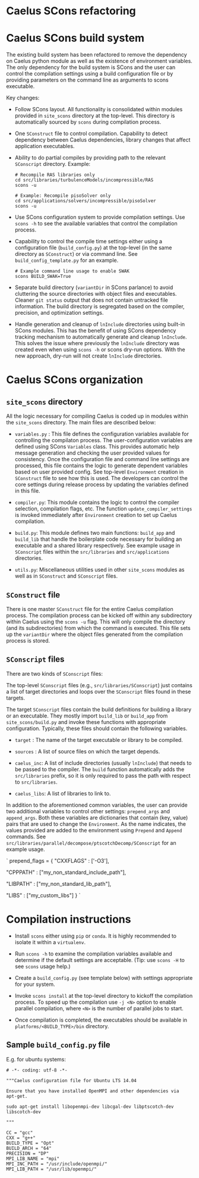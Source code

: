 Caelus SCons refactoring
========================

# Caelus SCons build system

The existing build system has been refactored to remove the dependency on Caelus
python module as well as the existence of environment variables. The only
dependency for the build system is SCons and the user can control the
compilation settings using a build configuration file or by providing parameters
on the command line as arguments to scons executable. 

Key changes:

- Follow SCons layout. All functionality is consolidated within modules provided
  in `site_scons` directory at the top-level. This directory is automatically
  sourced by `scons` during compilation process. 

- One `SConstruct` file to control compilation. Capability to detect dependency
  between Caelus dependencies, library changes that affect application
  executables. 
  
- Ability to do partial compiles by providing path to the relevant `SConscript`
  directory. Example:
  
  ```
  # Recompile RAS libraries only
  cd src/libraries/turbulenceModels/incompressible/RAS
  scons -u 
  
  # Example: Recompile pisoSolver only
  cd src/applications/solvers/incompressible/pisoSolver
  scons -u
  ```

- Use SCons configuration system to provide compilation settings. Use `scons -h`
  to see the available variables that control the compilation process.
  
- Capability to control the compile time settings either using a configuration
  file (`build_config.py`) at the top-level (in the same directory as
  `SConstruct`) or via command line. See `build_config_template.py` for an
  example. 
  
  ```
  # Example command line usage to enable SWAK
  scons BUILD_SWAK=True
  ```

- Separate build directory (`variantDir` in SCons parlance) to avoid cluttering
  the source directories with object files and executables. Cleaner `git status`
  output that does not contain untracked file information. The build directory
  is segregated based on the compiler, precision, and optimization settings. 
  
- Handle generation and cleanup of `lnInclude` directories using built-in SCons
  modules. This has the benefit of using SCons dependency tracking mechanism to
  automatically generate and cleanup `lnInclude`. This solves the issue where
  previously the `lnInclude` directory was created even when using `scons -h` or
  scons dry-run options. With the new approach, dry-run will not create
  `lnInclude` directories. 

# Caelus SCons organization

## `site_scons` directory

All the logic necessary for compiling Caelus is coded up in modules within the
`site_scons` directory. The main files are described below:

- `variables.py` : This file defines the configuration variables available for
  controlling the compilaton process. The user-configuration variables are
  defined using SCons `Variables` class. This provides automatic help message
  generation and checking the user provided values for consistency. Once the
  configuration file and command line settings are processed, this file contains
  the logic to generate dependent variables based on user provided config. See
  top-level `Environment` creation in `SConstruct` file to see how this is used.
  The developers can control the core settings during release process by
  updating the variables defined in this file. 
  
- `compiler.py`: This module contains the logic to control the compiler
  selection, compilation flags, etc. The function `update_compiler_settings` is
  invoked immediately after `Environment` creation to set up Caelus compilation.
  
- `build.py`: This module defines two main functions: `build_app` and
  `build_lib` that handle the boilerplate code necessary for building an
  executable and a shared library respectively. See example usage in
  `SConscript` files within the `src/libraries` and `src/applications`
  directories. 
  
- `utils.py`: Miscellaneous utilities used in other `site_scons` modules as well
  as in `SConstruct` and `SConscript` files. 
  
## `SConstruct` file

There is one master `SConstruct` file for the entire Caelus compilation process.
The compilation process can be kicked off within any subdirectory within Caelus
using the `scons -u` flag. This will only compile the directory (and its
subdirectories) from which the command is executed. This file sets up the
`variantDir` where the object files generated from the compilation process is
stored. 

## `SConscript` files

There are two kinds of `SConscript` files:

The top-level `SConscript` files (e.g., `src/libraries/SConscript`) just
contains a list of target directories and loops over the `SConscript` files
found in these targets.

The target `SConscript` files contain the build definitions for building a
library or an executable. They mostly import `build_lib` or `build_app` from
`site_scons/build.py` and invoke these functions with appropriate configuration.
Typically, these files should contain the following variables.

- `target` : The name of the target executable or library to be compiled. 

- `sources` : A list of source files on which the target depends. 

- `caelus_inc`: A list of include directories (usually `lnInclude`) that needs
  to be passed to the compiler. The `build` function automatically adds the
  `src/libraries` prefix, so it is only required to pass the path with respect
  to `src/libraries`.
  
- `caelus_libs`: A list of libraries to link to. 

In addition to the aforementioned common variables, the user can provide two
additional variables to control other settings: `prepend_args` and
`append_args`. Both these variables are dictionaries that contain (key, value)
pairs that are used to change the `Environment`. As the name indicates, the
values provided are added to the environment using `Prepend` and `Append`
commands. See `src/libraries/parallel/decompose/ptscotchDecomp/SConscript` for
an example usage.

`
prepend_flags = {
   "CXXFLAGS" : ['-O3'],

   "CPPPATH" : ["my_non_standard_include_path"],

   "LIBPATH" : ["my_non_standard_lib_path"],

   "LIBS" : ["my_custom_libs"]
}
`

# Compilation instructions

- Install `scons` either using `pip` or `conda`. It is highly recommended to
  isolate it within a `virtualenv`. 
  
- Run `scons -h` to examine the compilation variables available and determine if
  the default settings are acceptable. (Tip: use `scons -H` to see `scons` usage
  help.)
  
- Create a `build_config.py` (see template below) with settings appropriate for
  your system. 
  
- Invoke `scons install` at the top-level directory to kickoff the compilation
  process. To speed up the compilation use `-j <N>` option to enable parallel
  compilation, where `<N>` is the number of parallel jobs to start. 
  
- Once compilation is completed, the executables should be available in
  `platforms/<BUILD_TYPE>/bin` directory. 
  
## Sample `build_config.py` file 

E.g. for ubuntu systems:

```
# -*- coding: utf-8 -*-

"""Caelus configuration file for Ubuntu LTS 14.04

Ensure that you have installed OpenMPI and other dependencies via
apt-get.

sudo apt-get install libopenmpi-dev libcgal-dev libptscotch-dev libscotch-dev

"""

CC = "gcc"
CXX = "g++"
BUILD_TYPE = "Opt"
BUILD_ARCH = "64"
PRECISION = "DP"
MPI_LIB_NAME = "mpi"
MPI_INC_PATH = "/usr/include/openmpi/"
MPI_LIB_PATH = "/usr/lib/openmpi/"

```

